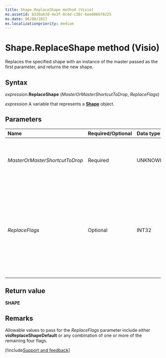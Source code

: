 ```yaml
---
title: Shape.ReplaceShape method (Visio)
ms.assetid: b330a63d-4e3f-0c4d-c38c-6ee806670225
ms.date: 06/08/2017
ms.localizationpriority: medium
---
```



# Shape.ReplaceShape method (Visio)

Replaces the specified shape with an instance of the master passed as the first parameter, and returns the new shape.


## Syntax

_expression_.**ReplaceShape** (_MasterOrMasterShortcutToDrop_, _ReplaceFlags_)

_expression_ A variable that represents a **[Shape](Visio.Shape.md)** object.


## Parameters

|Name|Required/Optional|Data type|Description|
|:-----|:-----|:-----|:-----|
| _MasterOrMasterShortcutToDrop_|Required|UNKNOWN|Specifies the replacement shape to drop. Must be either a **[Master](Visio.Master.md)** or **[MasterShortcut](Visio.MasterShortcut.md)** object.|
| _ReplaceFlags_|Optional|INT32|Specifies the properties of the original shape to retain in the new shape. Possible values include any of the **[VisReplaceFlags](Visio.visreplaceflags.md)** constants, and certain combinations of those constants. See Remarks for more information.|

## Return value

**SHAPE**


## Remarks

Allowable values to pass for the _ReplaceFlags_ parameter include either **visReplaceShapeDefault** or any combination of one or more of the remaining four flags.



[!include[Support and feedback](~/includes/feedback-boilerplate.md)]